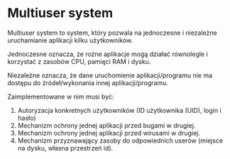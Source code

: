 # Multiuser system
Multiuser system to system, który pozwala na jednoczesne i niezależne uruchamianie aplikacji kilku użytkowników.

Jednoczesne oznacza, że rożne aplikacje mogą działać równolegle i korzystać z zasobów CPU, pamięci RAM i dysku.

Niezależne oznacza, że dane uruchomienie aplikacji/programu nie ma dostępu do źródeł/wykonania innej aplikacji/programu.

Zaimplementowane w nim musi być:
1. Autoryzacja konkretnych użytkowników (ID użytkownika (UID), login i hasło)
2. Mechanizm ochrony jednej aplikacji przed bugami w drugiej.
3. Mechanizm ochrony jednej aplikacji przed wirusami w drugiej.
4. Mechanizm przyznawający zasoby do odpowiednich userów (miejsce na dysku, własna przestrzeń id).